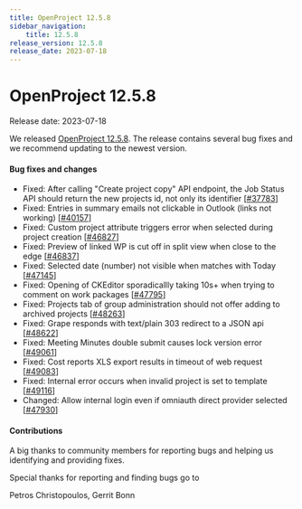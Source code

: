 ```yaml
---
title: OpenProject 12.5.8
sidebar_navigation:
    title: 12.5.8
release_version: 12.5.8
release_date: 2023-07-18
---
```


# OpenProject 12.5.8

Release date: 2023-07-18

We released [OpenProject 12.5.8](https://community.openproject.com/versions/1829).
The release contains several bug fixes and we recommend updating to the newest version.

<!--more-->
#### Bug fixes and changes

- Fixed: After calling "Create project copy" API endpoint, the Job Status API should return the new projects id, not only its identifier  \[[#37783](https://community.openproject.com/wp/37783)\]
- Fixed: Entries in summary emails not clickable in Outlook (links not working) \[[#40157](https://community.openproject.com/wp/40157)\]
- Fixed: Custom project attribute triggers error when selected during project creation \[[#46827](https://community.openproject.com/wp/46827)\]
- Fixed: Preview of linked WP is cut off in split view when close to the edge \[[#46837](https://community.openproject.com/wp/46837)\]
- Fixed: Selected date (number) not visible when matches with Today \[[#47145](https://community.openproject.com/wp/47145)\]
- Fixed: Opening of CKEditor sporadicallly taking 10s+ when trying to comment on work packages \[[#47795](https://community.openproject.com/wp/47795)\]
- Fixed: Projects tab of group administration should not offer adding to archived projects \[[#48263](https://community.openproject.com/wp/48263)\]
- Fixed: Grape responds with text/plain 303 redirect to a JSON api \[[#48622](https://community.openproject.com/wp/48622)\]
- Fixed: Meeting Minutes double submit causes lock version error \[[#49061](https://community.openproject.com/wp/49061)\]
- Fixed: Cost reports XLS export results in timeout of web request \[[#49083](https://community.openproject.com/wp/49083)\]
- Fixed: Internal error occurs when invalid project is set to template \[[#49116](https://community.openproject.com/wp/49116)\]
- Changed: Allow internal login even if omniauth direct provider selected \[[#47930](https://community.openproject.com/wp/47930)\]

#### Contributions
A big thanks to community members for reporting bugs and helping us identifying and providing fixes.

Special thanks for reporting and finding bugs go to

Petros Christopoulos, Gerrit Bonn
